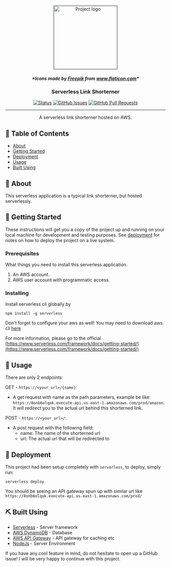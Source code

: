 <p align="center">
  <a href="" rel="noopener">
 <img width=200px height=200px src="https://github.com/pupubird/serverless-link-shorterner/blob/master/icon.png" alt="Project logo"></a>
</p>

<div align="center">
<h5>*Icons made by <a href="https://www.flaticon.com/authors/freepik" title="Freepik">Freepik</a> from <a href="https://www.flaticon.com/" title="Flaticon"> www.flaticon.com</a>*</h5>
</div>

<h3 align="center">Serverless Link Shorterner</h3>

<div align="center">

[![Status](https://img.shields.io/badge/status-active-success.svg)]()
[![GitHub Issues](https://img.shields.io/github/issues/pupubird/serverless-link-shorterner.svg)](https://github.com/pupubird/serverless-link-shorterner/issues)
[![GitHub Pull Requests](https://img.shields.io/github/issues-pr/pupubird/serverless-link-shorterner.svg)](https://github.com/pupubird/serverless-link-shorterner/pulls)

</div>

---

<p align="center"> A serverless link shorterner hosted on AWS.
    <br> 
</p>

## 📝 Table of Contents

- [About](#about)
- [Getting Started](#getting_started)
- [Deployment](#deployment)
- [Usage](#usage)
- [Built Using](#built_using)

## 🧐 About <a name = "about"></a>

This serverless application is a typical link shorterner, but hosted serverlessly.

## 🏁 Getting Started <a name = "getting_started"></a>

These instructions will get you a copy of the project up and running on your local machine for development and testing purposes. See [deployment](#deployment) for notes on how to deploy the project on a live system.

### Prerequisites

What things you need to install this serverless application.

1. An AWS account.
2. AWS user account with programmatic access.

### Installing

Install serverless cli globally by

```
npm install -g serverless
```

Don't forget to configure your aws as well! You may need to download aws cli [here](https://docs.aws.amazon.com/cli/latest/userguide/install-cliv2.html)

For more information, please go to the official [https://www.serverless.com/framework/docs/getting-started/](https://www.serverless.com/framework/docs/getting-started/)

## 🧰 Usage <a name="usage"></a>

There are only 2 endpoints:

GET - `https://<your_url>/{name}`:

- A get request with name as the path parameters, example be like: `https://8onb6olqak.execute-api.us-east-1.amazonaws.com/prod/amazon`. It will redirect you to the actual url behind this shorterned link.

POST - `https://<your_url>/`:

- A post request with the following field:
  - name: The name of the shorterned url
  - url: The actual url that will be redirected to

## 🚀 Deployment <a name = "deployment"></a>

This project had been setup completely with `serverless`, to deploy, simply run:

`serverless deploy`

You should be seeing an API gateway spun up with similar url like `https://8onb6olqak.execute-api.us-east-1.amazonaws.com/prod/`

## ⛏️ Built Using <a name = "built_using"></a>

- [Serverless](https://www.mongodb.com/) - Server framework
- [AWS DynamoDB](https://expressjs.com/) - Database
- [AWS API Gateway](https://vuejs.org/) - API gateway for caching etc
- [NodeJs](https://nodejs.org/en/) - Server Environment

If you have any cool feature in mind, do not hesitate to open up a GitHub issue! I will be very happy to continue with this project.
